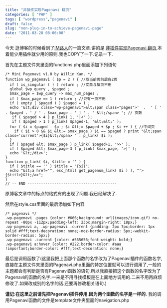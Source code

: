```yaml
---
title: "非插件实现Pagenavi 翻页"
categories: [ "PHP" ]
tags: [ "wordpress","pagenavi" ]
draft: false
slug: "non-plug-in-to-achieve-pagenavi-page"
date: "2011-03-28 08:06:00"
---
```


今天 逛博客的时候看到了[IM路人](http://imluren.com/)的一篇文章.讲的是 [非插件实现Pagenavi 翻页](http://imluren.com/2010/10/wordpress-mini-pagenavi.html),本着能少用插件就少用的原则.我也COPY了一下.记录一下.


<!--more-->


首先在主题文件夹里面的functions.php里面添加下列语句

    /* Mini Pagenavi v1.0 by Willin Kan. */
    function wp_pagenavi ( $p = 2 ) { //取当前页前后各2页
      if ( is_singular ( ) ) return ; //文章与插页不用
      global $wp_query , $paged ;
      $max_page = $wp_query -> max_num_pages ;
      if ( $max_page == 1 ) return ; //只有一页不用
      if ( empty ( $paged ) ) $paged = 1 ;
      echo '&lt;div class="wp-pagenavi">&lt;span class="pages">'  .  ' [ ' . $paged . ' / ' . $max_page . ' ] ' . ' &lt;/span> '; // 页数
       if ( $paged > 4 ) p_link( 1, '|<' );
       if ( $paged > 1 ) p_link( $paged-1, '&lt;&lt;' );
      for ( $i = $paged - $p ; $i &lt;= $paged + $p ; $i ++ ) { //中间页
        if ( $i > 0 && $i &lt;= $max_page ) $i == $paged ? print "&lt;span class='current'>{$i}&lt;/span> " : p_link( $i );
      }
      if ( $paged &lt; $max_page ) p_link( $paged+1, '>>' );
      if ( $paged &lt; $max_page-3 ) p_link( $max_page, '>|' );
      echo '&lt;/div>';
    }
    function p_link( $i, $title = '' ) {
      if ( $title == '' ) $title = "{$i}";
      echo "&lt;a href='", esc_html( get_pagenum_link( $i ) ), "'>{$title}&lt;/a>";
    }
    // -- END ----------------------------------------

原博客文章中的标点的格式有的出现了问题.我已经解决了.

然后在style.css里面的最后添加如下内容

    /* pagenavi */
    .wp-pagenavi .pages {color: #666;background: url(images/icon.gif) no-repeat -80px -112px;padding-left: 23px;margin-right: 18px;}
    .wp-pagenavi a, .wp-pagenavi .current {padding: 2px 7px;border: 1px solid #fff;text-decoration: none;-moz-border-radius: 5px;-webkit-border-radius: 5px;}
    .wp-pagenavi .current {color: #565656;font-weight: bold;}
    .wp-pagenavi a:hover {color: #222;border-color: #aaa !important;border-color: #fff;text-decoration: none;}

最后是调用函数了(这里我把上面那个函数的名字改为了Pagenavi插件的函数名字,直接在主题文件夹里面的Pagenavi.php里面的特定位置就可以进行调用了,一般的主题都会有判断是否有Pagenavi函数的语句.所以我直接把这个函数的名字改为了Pagenavi的函数的名字.一来是不用寻找模板是在上面地方调用的.二来不用再麻烦修改了.如果改成别的名字的话.还要再修改相关语句.)

**谨记:在这里之前请先把Pagenavi插件停用.因为两个函数的名字是一样的.**
我的调用Pagenavi函数的文件是template文件夹里面的navigation.php
